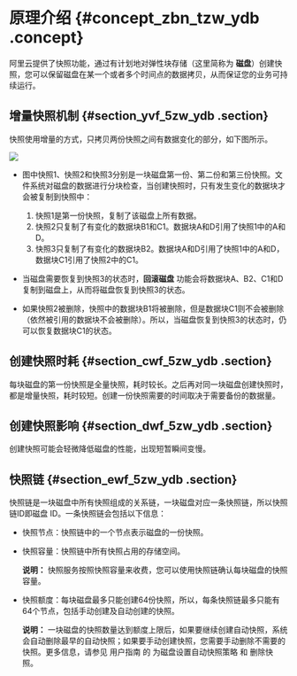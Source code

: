 # 原理介绍 {#concept_zbn_tzw_ydb .concept}

阿里云提供了快照功能，通过有计划地对弹性块存储（这里简称为 **磁盘**）创建快照，您可以保留磁盘在某一个或者多个时间点的数据拷贝，从而保证您的业务可持续运行。

## 增量快照机制 {#section_yvf_5zw_ydb .section}

快照使用增量的方式，只拷贝两份快照之间有数据变化的部分，如下图所示。

![](http://static-aliyun-doc.oss-cn-hangzhou.aliyuncs.com/assets/img/9575/5243_zh-CN.jpg)

-   图中快照1、快照2和快照3分别是一块磁盘第一份、第二份和第三份快照。文件系统对磁盘的数据进行分块检查，当创建快照时，只有发生变化的数据块才会被复制到快照中：

    1.  快照1是第一份快照，复制了该磁盘上所有数据。
    2.  快照2只复制了有变化的数据块B1和C1。数据块A和D引用了快照1中的A和D。
    3.  快照3只复制了有变化的数据块B2。数据块A和D引用了快照1中的A和D，数据块C1引用了快照2中的C1。
-   当磁盘需要恢复到快照3的状态时，**回滚磁盘** 功能会将数据块A、B2、C1和D复制到磁盘上，从而将磁盘恢复到快照3的状态。

-   如果快照2被删除，快照中的数据块B1将被删除，但是数据块C1则不会被删除（依然被引用的数据块不会被删除）。所以，当磁盘恢复到快照3的状态时，仍可以恢复数据块C1的状态。


## 创建快照时耗 {#section_cwf_5zw_ydb .section}

每块磁盘的第一份快照是全量快照，耗时较长。之后再对同一块磁盘创建快照时，都是增量快照，耗时较短。创建一份快照需要的时间取决于需要备份的数据量。

## 创建快照影响 {#section_dwf_5zw_ydb .section}

创建快照可能会轻微降低磁盘的性能，出现短暂瞬间变慢。

## 快照链 {#section_ewf_5zw_ydb .section}

快照链是一块磁盘中所有快照组成的关系链，一块磁盘对应一条快照链，所以快照链ID即磁盘 ID。一条快照链会包括以下信息：

-   快照节点：快照链中的一个节点表示磁盘的一份快照。

-   快照容量：快照链中所有快照占用的存储空间。

    **说明：** 快照服务按照快照容量来收费，您可以使用快照链确认每块磁盘的快照容量。

-   快照额度：每块磁盘最多只能创建64份快照，所以，每条快照链最多只能有64个节点，包括手动创建及自动创建的快照。

    **说明：** 一块磁盘的快照数量达到额度上限后，如果要继续创建自动快照，系统会自动删除最早的自动快照；如果要手动创建快照，您需要手动删除不需要的快照。更多信息，请参见 用户指南 的 为磁盘设置自动快照策略 和 删除快照。


